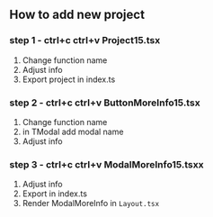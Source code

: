 ## How to add new project

### step 1 - ctrl+c ctrl+v Project15.tsx

1. Change function name
2. Adjust info
3. Export project in index.ts

### step 2 - ctrl+c ctrl+v ButtonMoreInfo15.tsx

1. Change function name
2. in TModal add modal name
3. Adjust info

### step 3 - ctrl+c ctrl+v ModalMoreInfo15.tsxx

1. Adjust info
2. Export in index.ts
3. Render ModalMoreInfo in `Layout.tsx`
